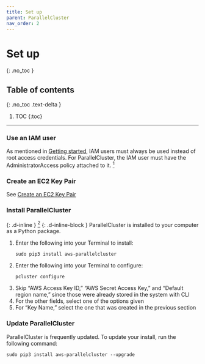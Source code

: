 ```yaml
---
title: Set up
parent: ParallelCluster
nav_order: 2
---
```


# Set up
{: .no_toc }

## Table of contents
{: .no_toc .text-delta }

1. TOC
{:toc}

---

### Use an IAM user
As mentioned in [Getting started](/aws-docs/docs/getstarted),
IAM users must always be used instead of root access credentials.
For ParallelCluster, the IAM user must have the AdministratorAccess policy attached to it.
[<sup>1</sup>](https://docs.aws.amazon.com/parallelcluster/latest/ug/iam.html#defaults)

### Create an EC2 Key Pair
See [Create an EC2 Key Pair](/aws-docs/docs/awsservices/ec2.html#create-an-ec2-key-pair)

### Install ParallelCluster
{: .d-inline }
[<sup>2</sup>](https://docs.aws.amazon.com/parallelcluster/latest/ug/getting_started.html)
{: .d-inline-block }
ParallelCluster is installed to your computer as a Python package.
1. Enter the following into your Terminal to install:
	```
	sudo pip3 install aws-parallelcluster
	```
1. Enter the following into your Terminal to configure:
	```
	pcluster configure
	```
1. Skip “AWS Access Key ID,” “AWS Secret Access Key,” and “Default region name,” since those were already stored in the system with CLI
1. For the other fields, select one of the options given
1. For “Key Name,” select the one that was created in the previous section

### Update ParallelCluster
ParallelCluster is frequently updated. To update your install, run the following command:

```
sudo pip3 install aws-parallelcluster --upgrade
```

